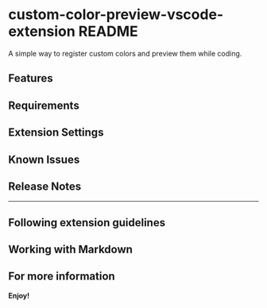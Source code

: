 # custom-color-preview-vscode-extension README

A simple way to register custom colors and preview them while coding.

## Features


## Requirements


## Extension Settings


## Known Issues


## Release Notes


---

## Following extension guidelines


## Working with Markdown


## For more information



**Enjoy!**
